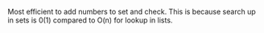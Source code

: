 Most efficient to add numbers to set and check. This is because search up in sets is 0(1) compared to O(n) for lookup in lists.
